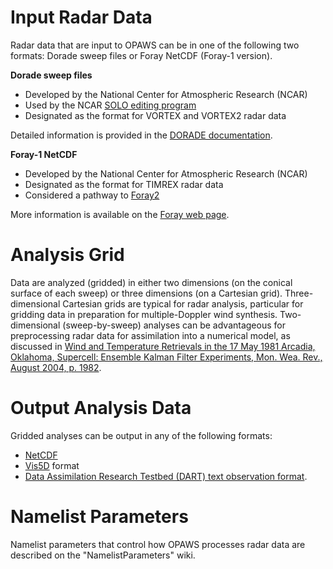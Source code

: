 # Input Radar Data #

Radar data that are input to OPAWS can be in one of the following two formats:  Dorade sweep files or Foray NetCDF (Foray-1 version).

**Dorade sweep files**

  * Developed by the National Center for Atmospheric Research (NCAR)
  * Used by the NCAR [SOLO editing program](http://www.eol.ucar.edu/rdp/solo/solo_home.html)
  * Designated as the format for VORTEX and VORTEX2 radar data

Detailed information is provided in the [DORADE documentation](http://www.ral.ucar.edu/projects/titan/docs/radial_formats/DoradeDoc.pdf).

**Foray-1 NetCDF**

  * Developed by the National Center for Atmospheric Research (NCAR)
  * Designated as the format for TIMREX radar data
  * Considered a pathway to [Foray2](http://www.eol.ucar.edu/Members/dennisf/foray2)

More information is available on the [Foray web page](http://www.eol.ucar.edu/Members/dennisf/foray).

# Analysis Grid #

Data are analyzed (gridded) in either two dimensions (on the conical surface of each sweep) or three dimensions (on a Cartesian grid).  Three-dimensional Cartesian grids are typical for radar analysis, particular for gridding data in preparation for multiple-Doppler wind synthesis.  Two-dimensional (sweep-by-sweep) analyses can be advantageous for preprocessing radar data for assimilation into a numerical model, as discussed in [Wind and Temperature Retrievals in the 17 May 1981 Arcadia, Oklahoma, Supercell: Ensemble Kalman Filter Experiments, Mon. Wea. Rev., August 2004, p. 1982](http://journals.ametsoc.org/doi/pdf/10.1175/1520-0493%282004%29132%3C1982%3AWATRIT%3E2.0.CO%3B2).

# Output Analysis Data #

Gridded analyses can be output in any of the following formats:

  * [NetCDF](http://www.unidata.ucar.edu/software/netcdf/)
  * [Vis5D](http://www.ssec.wisc.edu/~billh/vis5d.html) format
  * [Data Assimilation Research Testbed (DART) text observation format](http://www.image.ucar.edu/DAReS/DART/DART_Observations.php#obs_seq_overview).

# Namelist Parameters #

Namelist parameters that control how OPAWS processes radar data are described on the "NamelistParameters" wiki.